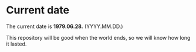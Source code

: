 # Current date

The current date is **1979.06.28.** (YYYY.MM.DD.)

This repository will be good when the world ends, so we will know how long it lasted.